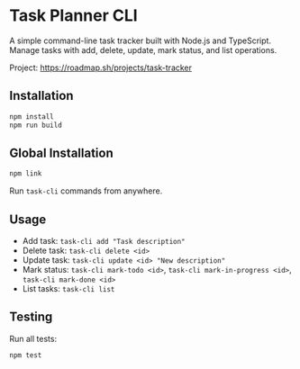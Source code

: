 # Task Planner CLI

A simple command-line task tracker built with Node.js and TypeScript. Manage tasks with add, delete, update, mark status, and list operations.

Project: https://roadmap.sh/projects/task-tracker

## Installation

```bash
npm install
npm run build
```

## Global Installation

```bash
npm link
```

Run `task-cli` commands from anywhere.

## Usage

- Add task: `task-cli add "Task description"`
- Delete task: `task-cli delete <id>`
- Update task: `task-cli update <id> "New description"`
- Mark status: `task-cli mark-todo <id>`, `task-cli mark-in-progress <id>`, `task-cli mark-done <id>`
- List tasks: `task-cli list`

## Testing

Run all tests:
```bash
npm test
```
